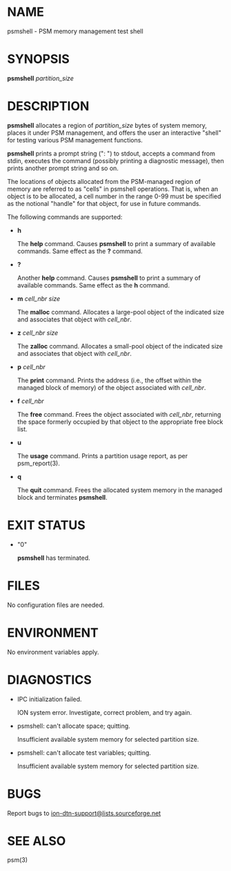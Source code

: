 # NAME

psmshell - PSM memory management test shell

# SYNOPSIS

**psmshell** _partition\_size_

# DESCRIPTION

**psmshell** allocates a region of _partition\_size_ bytes of system memory,
places it under PSM management, and offers the user an interactive "shell"
for testing various PSM management functions.

**psmshell** prints a prompt string (": ") to stdout, accepts a command from 
stdin, executes the command (possibly printing a diagnostic message), 
then prints another prompt string and so on.

The locations of objects allocated from the PSM-managed region of memory
are referred to as "cells" in psmshell operations.  That is, when an object
is to be allocated, a cell number in the range 0-99 must be specified as
the notional "handle" for that object, for use in future commands.

The following commands are supported:

- **h**

    The **help** command.  Causes **psmshell** to print a summary of available
    commands.  Same effect as the **?** command.

- **?**

    Another **help** command.  Causes **psmshell** to print a summary of available
    commands.  Same effect as the **h** command.

- **m** _cell\_nbr_ _size_

    The **malloc** command.  Allocates a large-pool object of the indicated size and
    associates that object with _cell\_nbr_.

- **z** _cell\_nbr_ _size_

    The **zalloc** command.  Allocates a small-pool object of the indicated size and
    associates that object with _cell\_nbr_.

- **p** _cell\_nbr_

    The **print** command.  Prints the address (i.e., the offset within the
    managed block of memory) of the object associated with _cell\_nbr_.

- **f** _cell\_nbr_

    The **free** command.  Frees the object associated with _cell\_nbr_, returning
    the space formerly occupied by that object to the appropriate free block list.

- **u**

    The **usage** command.  Prints a partition usage report, as per psm\_report(3).

- **q**

    The **quit** command.  Frees the allocated system memory in the managed
    block and terminates **psmshell**.

# EXIT STATUS

- "0"

    **psmshell** has terminated.

# FILES

No configuration files are needed.

# ENVIRONMENT

No environment variables apply.

# DIAGNOSTICS

- IPC initialization failed.

    ION system error.  Investigate, correct problem, and try again.

- psmshell: can't allocate space; quitting.

    Insufficient available system memory for selected partition size.

- psmshell: can't allocate test variables; quitting.

    Insufficient available system memory for selected partition size.

# BUGS

Report bugs to <ion-dtn-support@lists.sourceforge.net>

# SEE ALSO

psm(3)
